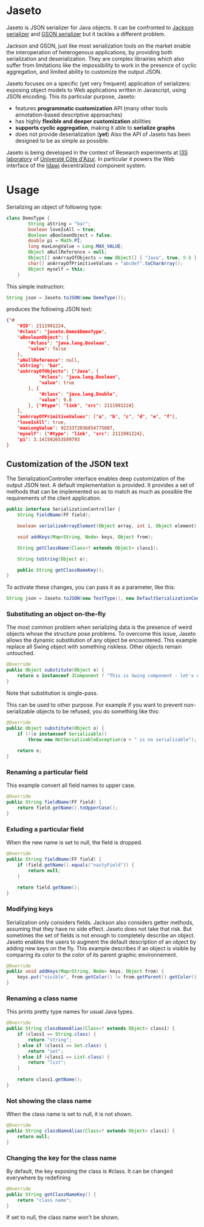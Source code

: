 # Jaseto

Jaseto is JSON serializer for Java objects. It can be confronted to [Jackson serializer](https://www.baeldung.com/jackson-custom-serialization) and [GSON serializer](https://github.com/google/gson) but it tackles a different problem.

Jackson and GSON, just like most serialization tools on the market enable the interoperation of heterogenous applications, by providing both serialization and deserialization. They are complex librairies which also suffer from limitations like the impossibility to work in the presence of cyclic aggregation, and limited ability to customize the output JSON.

Jaseto focuses on a specific (yet very frequent) application of serializers: exposing object models to Web applications written in Javascript, using JSON encoding. 
This its particular purpose, Jaseto:
- features __programmatic customization__ API (many other tools annotation-based descriptive approaches)
- has highly __flexible and deeper customization__ abilities
- __supports cyclic aggregation__, making it able to __serialize graphs__
- does not provide deserialization (__yet__)
Also the API of Jaseto has been designed to be as simple as possible.

Jaseto is being developed in the context of Research experiments at [I3S laboratory](https://www.i3s.unice.fr/) of [Universté Côte d'Azur](https://univ-cotedazur.eu/). In particular it powers the Web interface of the 
[Idawi](https://github.com/lhogie/idawi) decentralized component system.

# Usage
Serializing an object of following type:
```java
class DemoType {
		String aString = "bar";
		boolean loveIsAll = true;
		Boolean aBooleanObject = false;
		double pi = Math.PI;
		long maxLongValue = Long.MAX_VALUE;
		Object aNullReference = null;
		Object[] anArrayOfObjects = new Object[] { "Java", true, 9.8 };
		char[] anArrayOfPrimitiveValues = "abcdef".toCharArray();
		Object myself = this;
	}
```

This simple instruction:
```java
String json = Jaseto.toJSON(new DemoType());
```
produces the following JSON text:
```json
{"#
	"#ID": 2111991224,
	"#class": "jaseto.Demo$DemoType",
	"aBooleanObject": {
		"#class": "java.lang.Boolean",
		"value": false
	},
	"aNullReference": null,
	"aString": "bar",
	"anArrayOfObjects": ["Java", {
			"#class": "java.lang.Boolean",
			"value": true
		}, {
			"#class": "java.lang.Double",
			"value": 9.8
		}, {"#type": "link", "src": 2111991224}
	],
	"anArrayOfPrimitiveValues": ["a", "b", "c", "d", "e", "f"],
	"loveIsAll": true,
	"maxLongValue": 9223372036854775807,
	"myself": {"#type": "link", "src": 2111991224},
	"pi": 3.141592653589793
}
```

## Customization of the JSON text
The SerializationController interface enables deep customization of the output JSON text. A default implementation is provided.
It provides a set of methods that can be implemented so as to match as much as possible the requirements of the client application.
```java
public interface SerializationController {
	String fieldName(FF field);

	boolean serializeArrayElement(Object array, int i, Object element);

	void addKeys(Map<String, Node> keys, Object from);

	String getClassName(Class<? extends Object> class1);

	String toString(Object o);

	public String getClassNameKey();
}
```

To activate these changes, you can pass it as a parameter, like this:

```java
String json = Jaseto.toJSON(new TestType(), new DefaultSerializationController();
```

### Substituting an object on-the-fly
The most common problem when serializing data is the presence of weird objects whose the structure pose problems. To overcome this issue, Jaseto allows the dynamic substitution of any object be encountered.
This example replace all Swing object with something riskless. Other objects remain untouched.
```java
@Override
public Object substitute(Object o) {
	return o instanceof JComponent ? "This is Swing component - let's drop it" : o;
}
```
Note that substitution is single-pass.

This can be used to other purpose. For example if you want to prevent non-serializable objects to be refused, you do something like this:
```java
@Override
public Object substitute(Object o) {
	if (!(o instanceof Serializable))
		throw new NotSerializableException(o + " is no serializable");
		
	return o;
}
```


### Renaming a particular field
This example convert all field names to upper case.
```java
@Override
public String fieldName(FF field) {
	return field.getName().toUpperCase();
}
```


### Exluding a particular field
When the new name is set to null, the field is dropped.
```java
@Override
public String fieldName(FF field) {
	if (field.getName().equals("nastyField")) {
		return null;
	}
		
	return field.getName();
}
```

### Modifying keys
Serialization only considers fields. Jackson also considers getter methods, assuming that they have no side effect. Jaseto does not take that risk.
But sometimes the set of fields is not enough to completely describe an object. Jaseto enables the users to augment the default description of an object by adding new keys on the fly.
This example describes if an object is visible by comparing its color to the color of its parent graphic environnement.
```java
@Override
public void addKeys(Map<String, Node> keys, Object from) {
	keys.put("visible", from.getColor() != from.getParent().getColor());
}
```

### Renaming a class name
This prints pretty type names for usual Java types.
```java
@Override
public String classNameAlias(Class<? extends Object> class1) {
	if (class1 == String.class) {
		return "string";
	} else if (class1 == Set.class) {
		return "set";
	} else if (class1 == List.class) {
		return "list";
	}
	
	return class1.getName();
}
```

### Not showing the class name
When the class name is set to null, it is not shown.
```java
@Override
public String classNameAlias(Class<? extends Object> class1) {
	return null;
}
```

### Changing the key for the class name
By default, the key exposing the class is #class. It can be changed everywhere by redefining
```java
@Override
public String getClassNameKey() {
	return "class name";
}
```
If set to null, the class name won't be shown.

